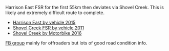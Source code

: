 Harrison East FSR for the first 55km then deviates via Shovel Creek. This is likely and extremely difficult route to complete.

+ [Harrison East by vehicle 2015](http://ihikebc.com/trips/2015/trip077-01HarrisonEastFSRSecondTrip.htm) 
+ [Shovel Creek FSR by vehicle 2011](http://ihikebc.com/trips/2011/trip050ShovelCreekFSR.htm)
+ [Shovel Creek by Motorbike 2016](https://www.youtube.com/watch?v=rN49Sxg23jQ)

[FB group](https://www.facebook.com/groups/433779100552153/) mainly for offroaders but lots of good road condition info.